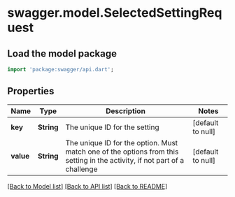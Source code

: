 # swagger.model.SelectedSettingRequest

## Load the model package
```dart
import 'package:swagger/api.dart';
```

## Properties
Name | Type | Description | Notes
------------ | ------------- | ------------- | -------------
**key** | **String** | The unique ID for the setting | [default to null]
**value** | **String** | The unique ID for the option. Must match one of the options from this setting in the activity, if not part of a challenge | [default to null]

[[Back to Model list]](../README.md#documentation-for-models) [[Back to API list]](../README.md#documentation-for-api-endpoints) [[Back to README]](../README.md)


